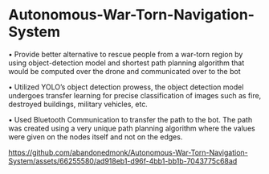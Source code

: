 # Autonomous-War-Torn-Navigation-System
•	Provide better alternative to rescue people from a war-torn region by using object-detection model and shortest path planning algorithm that would be computed over the drone and communicated over to the bot

•	Utilized YOLO’s object detection prowess, the object detection model undergoes transfer learning for precise classification of images such as fire, destroyed buildings, military vehicles, etc.

•	Used Bluetooth Communication to transfer the path to the bot. The path was created using a very unique path planning algorithm where the values were given on the nodes itself and not on the edges.

https://github.com/abandonedmonk/Autonomous-War-Torn-Navigation-System/assets/66255580/ad918eb1-d96f-4bb1-bb1b-7043775c68ad

